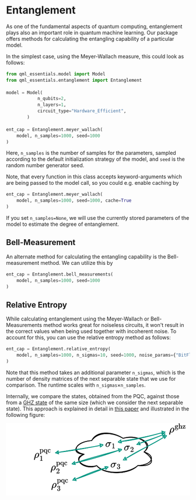 # Entanglement

As one of the fundamental aspects of quantum computing, entanglement plays also an important role in quantum machine learning.
Our package offers methods for calculating the entangling capability of a particular model.

In the simplest case, using the Meyer-Wallach measure, this could look as follows:
```python
from qml_essentials.model import Model
from qml_essentials.entanglement import Entanglement

model = Model(
            n_qubits=2,
            n_layers=1,
            circuit_type="Hardware_Efficient",
        )

ent_cap = Entanglement.meyer_wallach(
    model, n_samples=1000, seed=1000
)
```

Here, `n_samples` is the number of samples for the parameters, sampled according to the default initialization strategy of the model, and `seed` is the random number generator seed.

Note, that every function in this class accepts keyword-arguments which are being passed to the model call, so you could e.g. enable caching by

```python
ent_cap = Entanglement.meyer_wallach(
    model, n_samples=1000, seed=1000, cache=True
)
```

If you set `n_samples=None`, we will use the currently stored parameters of the model to estimate the degree of entanglement.

## Bell-Measurement

An alternate method for calculating the entangling capability is the Bell-measurement method.
We can utilize this by

```python
ent_cap = Entanglement.bell_measurements(
    model, n_samples=1000, seed=1000
)
```

## Relative Entropy

While calculating entanglement using the Meyer-Wallach or Bell-Measurements method works great for noiseless circuits, it won't result in the correct values when being used together with incoherent noise.
To account for this, you can use the relative entropy method as follows: 

```python
ent_cap = Entanglement.relative_entropy(
    model, n_samples=1000, n_sigmas=10, seed=1000, noise_params={"BitFlip": 0.1}
)
```

Note that this method takes an additional parameter `n_sigmas`, which is the number of density matrices of the next separable state that we use for comparison.
The runtime scales with `n_sigmas`$\times$`n_samples`.

Internally, we compare the states, obtained from the PQC, against those from a [GHZ state](https://en.wikipedia.org/wiki/Greenberger%E2%80%93Horne%E2%80%93Zeilinger_state) of the same size (which we consider the next separable state).
This approach is explained in detail in [this paper](https://doi.org/10.48550/arXiv.quant-ph/0504163) and illustrated in the following figure:

![Relative Entropy](rel-entropy.svg#center)
